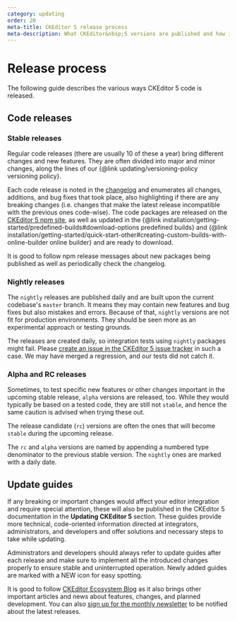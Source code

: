 ```yaml
---
category: updating
order: 20
meta-title: CKEditor 5 release process
meta-description: What CKEditor&nbsp;5 versions are published and how is it done? What is the difference between stable, nighly, alpha and RC versions?
---
```


# Release process

The following guide describes the various ways CKEditor&nbsp;5 code is released.

## Code releases

### Stable releases

Regular code releases (there are usually 10 of these a year) bring different changes and new features. They are often divided into major and minor changes, along the lines of our {@link updating/versioning-policy versioning policy}.

Each code release is noted in the [changelog](https://github.com/ckeditor/ckeditor5/blob/stable/CHANGELOG.md) and enumerates all changes, additions, and bug fixes that took place, also highlighting if there are any breaking changes (i.e. changes that make the latest release incompatible with the previous ones code-wise). The code packages are released on the [CKEditor&nbsp;5 npm site](https://www.npmjs.com/package/ckeditor5), as well as updated in the {@link installation/getting-started/predefined-builds#download-options predefined builds} and {@link installation/getting-started/quick-start-other#creating-custom-builds-with-online-builder online builder} and are ready to download.

It is good to follow npm release messages about new packages being published as well as periodically check the changelog.

### Nightly releases

The `nightly` releases are published daily and are built upon the current codebase's `master` branch. It means they may contain new features and bug fixes but also mistakes and errors. Because of that, `nightly` versions are not fit for production environments. They should be seen more as an experimental approach or testing grounds.

The releases are created daily, so integration tests using `nightly` packages might fail. Please [create an issue in the CKEditor&nbsp;5 issue tracker](https://github.com/ckeditor/ckeditor5/issues) in such a case. We may have merged a regression, and our tests did not catch it.

### Alpha and RC releases

Sometimes, to test specific new features or other changes important in the upcoming stable release, `alpha` versions are released, too. While they would typically be based on a tested code, they are still not `stable`, and hence the same caution is advised when trying these out.

The release candidate (`rc`) versions are often the ones that will become `stable` during the upcoming release.

The `rc` and `alpha` versions are named by appending a numbered type denominator to the previous stable version. The `nightly` ones are marked with a daily date.

## Update guides

If any breaking or important changes would affect your editor integration and require special attention, these will also be published in the CKEditor&nbsp;5 documentation in the **Updating CKEditor&nbsp;5** section. These guides provide more technical, code-oriented information directed at integrators, administrators, and developers and offer solutions and necessary steps to take while updating.

Administrators and developers should always refer to update guides after each release and make sure to implement all the introduced changes properly to ensure stable and uninterrupted operation. Newly added guides are marked with a&nbsp;<span class="tree__item__badge tree__item__badge_new">NEW</span>&nbsp;icon for easy spotting.

It is good to follow [CKEditor Ecosystem Blog](https://ckeditor.com/blog/) as it also brings other important articles and news about features, changes, and planned development. You can also [sign up for the monthly newsletter](https://ckeditor.com/newsletter/) to be notified about the latest releases.
